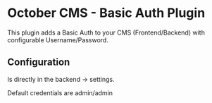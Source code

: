 # October CMS - Basic Auth Plugin

This plugin adds a Basic Auth to your CMS (Frontend/Backend) with configurable Username/Password.


## Configuration

Is directly in the backend -> settings.

Default credentials are admin/admin